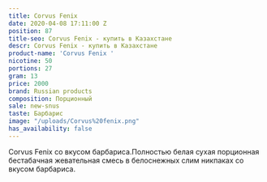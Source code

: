 ```yaml
---
title: Corvus Fenix
date: 2020-04-08 17:11:00 Z
position: 87
title-seo: Corvus Fenix - купить в Казахстане
descr: Corvus Fenix - купить в Казахстане
product-name: 'Corvus Fenix '
nicotine: 50
portions: 27
gram: 13
price: 2000
brand: Russian products
composition: Порционный
sale: new-snus
taste: Барбарис
image: "/uploads/Corvus%20fenix.png"
has_availability: false
---
```


Corvus Fenix со вкусом барбариса.Полностью белая сухая порционная бестабачная жевательная смесь в белоснежных слим никпаках со вкусом барбариса.